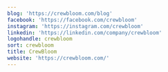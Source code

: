 ```yaml
---
blog: 'https://crewbloom.com/blog'
facebook: 'https://facebook.com/crewbloom'
instagram: 'https://instagram.com/crewbloom'
linkedin: 'https://linkedin.com/company/crewbloom'
logohandle: crewbloom
sort: crewbloom
title: CrewBloom
website: 'https://crewbloom.com/'
---
```

